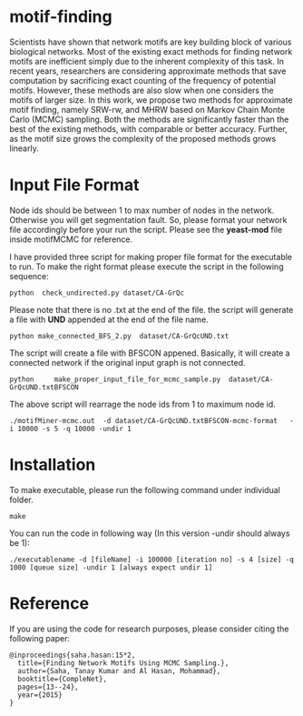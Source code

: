 # motif-finding
Scientists have shown that network motifs are key building block of various biological networks.
Most of the existing exact methods for finding network motifs are inefficient simply due 
to the inherent complexity of this task. In recent years, researchers are considering 
approximate methods that save computation by sacrificing exact counting of the frequency 
of potential motifs. However, these methods are also slow when one considers the motifs of larger size. 
In this work, we propose two methods for approximate motif finding, namely SRW-rw, and MHRW 
based on Markov Chain Monte Carlo (MCMC) sampling. Both the methods are significantly faster 
than the best of the existing methods, with comparable or better accuracy. Further, as the motif 
size grows the complexity of the proposed methods grows linearly.

# Input File Format
Node ids should be between 1 to max number of nodes in the network. Otherwise you will get segmentation fault.
So, please format your network file accordingly before your run the script. Please see the **yeast-mod** file inside
motifMCMC for reference.

I have provided three script for making proper file format for the executable to run. To make the right format please execute the script in the following sequence:

```
python  check_undirected.py dataset/CA-GrQc
```
Please note that there is no .txt at the end of the file. the script will generate a file with **UND** appended at the end of the file name.

```
python make_connected_BFS_2.py  dataset/CA-GrQcUND.txt
```
The script will create a file with BFSCON appened. Basically, it will create a connected network if the original input 
graph is not connected. 

```
python     make_proper_input_file_for_mcmc_sample.py  dataset/CA-GrQcUND.txtBFSCON
```

The above script will rearrage the node ids from 1 to maximum node id.

```
./motifMiner-mcmc.out  -d dataset/CA-GrQcUND.txtBFSCON-mcmc-format   -i 10000 -s 5 -q 10000 -undir 1
```



# Installation
To make executable, please run the following command under individual folder.

```
make
```

You can run the code in following way (In this version -undir should always be 1): 

```
./executablename -d [fileName] -i 100000 [iteration no] -s 4 [size] -q 1000 [queue size] -undir 1 [always expect undir 1]
```


# Reference
If you are using the code for research purposes, please consider citing the following paper: 

```
@inproceedings{saha.hasan:15*2,
  title={Finding Network Motifs Using MCMC Sampling.},
  author={Saha, Tanay Kumar and Al Hasan, Mohammad},
  booktitle={CompleNet},
  pages={13--24},
  year={2015}
}
```
